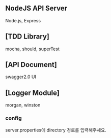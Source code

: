 ## NodeJS API Server
Node.js, Express
## [TDD Library] 
mocha, should, superTest
## [API Document]
swagger2.0 UI
## [Logger Module]
morgan, winston

### config
server.properties에 directory 경로를 입력해주세요.
